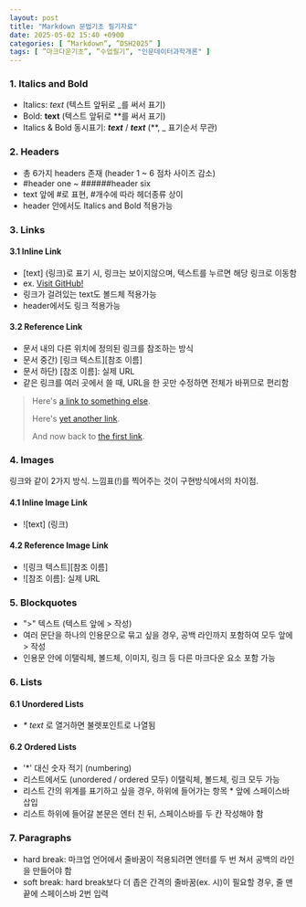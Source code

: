 ```yaml
---
layout: post
title: "Markdown 문법기초 필기자료"
date: 2025-05-02 15:40 +0900
categories: [ ”Markdown”, ”DSH2025” ]
tags: [ ”마크다운기초”, ”수업필기”, "인문데이터과학개론" ]
---
```


### 1. Italics and Bold 
* Italics: _text_ (텍스트 앞뒤로 _를 써서 표기)
* Bold: **text** (텍스트 앞뒤로 **를 써서 표기)
* Italics & Bold 동시표기: **_text_** / _**text**_  (**, _ 표기순서 무관)




### 2. Headers 
* 총 6가지 headers 존재 (header 1 ~ 6 점차 사이즈 감소)
* #header one ~ ######header six
* text 앞에 #로 표현, #개수에 따라 헤더종류 상이
* header 안에서도 Italics and Bold 적용가능




### 3. Links 
#### 3.1 Inline Link 
* [text] (링크)로 표기 시, 링크는 보이지않으며, 텍스트를 누르면 해당 링크로 이동함
* ex. [Visit GitHub!](www.github.com)
* 링크가 걸려있는 text도 볼드체 적용가능
* header에서도 링크 적용가능


#### 3.2 Reference Link  
* 문서 내의 다른 위치에 정의된 링크를 참조하는 방식
* 문서 중간) [링크 텍스트][참조 이름]
* 문서 하단) [참조 이름]: 실제 URL
* 같은 링크를 여러 곳에서 쓸 때, URL을 한 곳만 수정하면 전체가 바뀌므로 편리함


> Here's [a link to something else][another place].
> 
> Here's [yet another link][another-link].
> 
> And now back to [the first link][another place].
>
> [another place]: 링크
> [another-link]: 링크



### 4. Images 
링크와 같이 2가지 방식. 느낌표(!)를 찍어주는 것이 구현방식에서의 차이점.
#### 4.1 Inline Image Link
* ![text] (링크)


#### 4.2 Reference Image Link 
* ![링크 텍스트][참조 이름]
* ![참조 이름]: 실제 URL



### 5. Blockquotes 
* ">" 텍스트 (텍스트 앞에 > 작성)
* 여러 문단을 하나의 인용문으로 묶고 싶을 경우, 공백 라인까지 포함하여 모두 앞에 > 작성
* 인용문 안에 이탤릭체, 볼드체, 이미지, 링크 등 다른 마크다운 요소 포함 가능



### 6. Lists 
#### 6.1 Unordered Lists
* _* text_ 로 열거하면 불렛포인트로 나열됨


#### 6.2 Ordered Lists 
* '*' 대신 숫자 적기 (numbering)
* 리스트에서도 (unordered / ordered 모두) 이탤릭체,  볼드체, 링크 모두 가능
* 리스트 간의 위계를 표기하고 싶을 경우, 하위에 들어가는 항목 * 앞에 스페이스바 삽입
* 리스트 하위에 들어갈 본문은 엔터 친 뒤, 스페이스바를 두 칸 작성해야 함


### 7. Paragraphs
* hard break: 마크업 언어에서 줄바꿈이 적용되려면 엔터를 두 번 쳐서 공백의 라인을 만들어야 함
* soft break: hard break보다 더 좁은 간격의 줄바꿈(ex. 시)이 필요할 경우, 줄 맨 끝에 스페이스바 2번 입력

